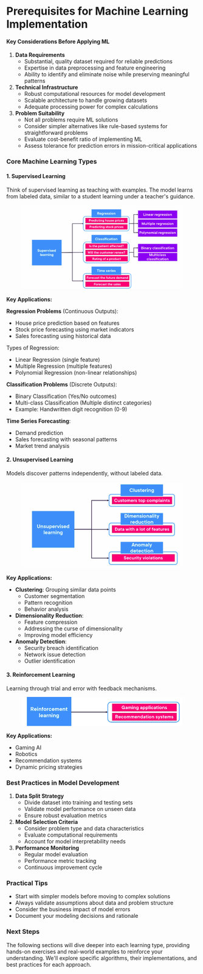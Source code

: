 # Prerequisites for Machine Learning Implementation

#### Key Considerations Before Applying ML

1. **Data Requirements**
   * Substantial, quality dataset required for reliable predictions
   * Expertise in data preprocessing and feature engineering
   * Ability to identify and eliminate noise while preserving meaningful patterns
2. **Technical Infrastructure**
   * Robust computational resources for model development
   * Scalable architecture to handle growing datasets
   * Adequate processing power for complex calculations
3. **Problem Suitability**
   * Not all problems require ML solutions
   * Consider simpler alternatives like rule-based systems for straightforward problems
   * Evaluate cost-benefit ratio of implementing ML
   * Assess tolerance for prediction errors in mission-critical applications

### Core Machine Learning Types

#### 1. Supervised Learning

Think of supervised learning as teaching with examples. The model learns from labeled data, similar to a student learning under a teacher's guidance.

<figure><img src="../../../../../.gitbook/assets/image (13).png" alt=""><figcaption></figcaption></figure>

**Key Applications:**

**Regression Problems** (Continuous Outputs):

* House price prediction based on features
* Stock price forecasting using market indicators
* Sales forecasting using historical data

Types of Regression:

* Linear Regression (single feature)
* Multiple Regression (multiple features)
* Polynomial Regression (non-linear relationships)

**Classification Problems** (Discrete Outputs):

* Binary Classification (Yes/No outcomes)
* Multi-class Classification (Multiple distinct categories)
* Example: Handwritten digit recognition (0-9)

**Time Series Forecasting**:

* Demand prediction
* Sales forecasting with seasonal patterns
* Market trend analysis

#### 2. Unsupervised Learning

Models discover patterns independently, without labeled data.

<figure><img src="../../../../../.gitbook/assets/image (1) (1) (1).png" alt=""><figcaption></figcaption></figure>

**Key Applications:**

* **Clustering**: Grouping similar data points
  * Customer segmentation
  * Pattern recognition
  * Behavior analysis
* **Dimensionality Reduction**:
  * Feature compression
  * Addressing the curse of dimensionality
  * Improving model efficiency
* **Anomaly Detection**:
  * Security breach identification
  * Network issue detection
  * Outlier identification

#### 3. Reinforcement Learning

Learning through trial and error with feedback mechanisms.

<figure><img src="../../../../../.gitbook/assets/image (2) (1) (1).png" alt=""><figcaption></figcaption></figure>

**Key Applications:**

* Gaming AI
* Robotics
* Recommendation systems
* Dynamic pricing strategies

### Best Practices in Model Development

1. **Data Split Strategy**
   * Divide dataset into training and testing sets
   * Validate model performance on unseen data
   * Ensure robust evaluation metrics
2. **Model Selection Criteria**
   * Consider problem type and data characteristics
   * Evaluate computational requirements
   * Account for model interpretability needs
3. **Performance Monitoring**
   * Regular model evaluation
   * Performance metric tracking
   * Continuous improvement cycle

### Practical Tips

* Start with simpler models before moving to complex solutions
* Always validate assumptions about data and problem structure
* Consider the business impact of model errors
* Document your modeling decisions and rationale

### Next Steps

The following sections will dive deeper into each learning type, providing hands-on exercises and real-world examples to reinforce your understanding. We'll explore specific algorithms, their implementations, and best practices for each approach.
